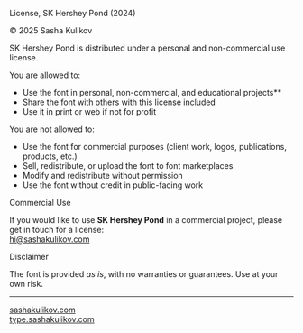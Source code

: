 License, SK Hershey Pond (2024)

© 2025 Sasha Kulikov

SK Hershey Pond is distributed under a personal and non-commercial use license.

You are allowed to:
- Use the font in personal, non-commercial, and educational projects**
- Share the font with others with this license included
- Use it in print or web if not for profit

You are not allowed to:
- Use the font for commercial purposes (client work, logos, publications, products, etc.)
- Sell, redistribute, or upload the font to font marketplaces
- Modify and redistribute without permission
- Use the font without credit in public-facing work

Commercial Use

If you would like to use **SK Hershey Pond** in a commercial project, please get in touch for a license:  
hi@sashakulikov.com


Disclaimer  

The font is provided *as is*, with no warranties or guarantees. Use at your own risk.

---

[sashakulikov.com](https://www.sashakulikov.com/)  
[type.sashakulikov.com](https://type.sashakulikov.com/)
